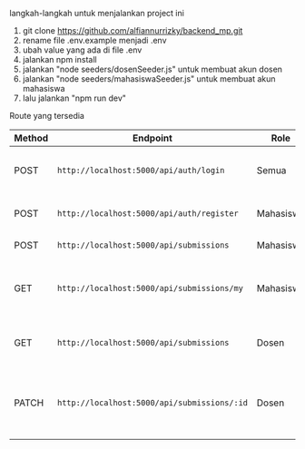 langkah-langkah untuk menjalankan project ini

1. git clone https://github.com/alfiannurrizky/backend_mp.git
2. rename file .env.example menjadi .env
3. ubah value yang ada di file .env
4. jalankan npm install
5. jalankan "node seeders/dosenSeeder.js" untuk membuat akun dosen
6. jalankan "node seeders/mahasiswaSeeder.js" untuk membuat akun mahasiswa
7. lalu jalankan "npm run dev"

Route yang tersedia

| Method | Endpoint                                    | Role      | Deskripsi                                         |
| ------ | ------------------------------------------- | --------- | ------------------------------------------------- |
| POST   | `http://localhost:5000/api/auth/login`      | Semua     | Login pengguna (mahasiswa atau dosen)             |
| POST   | `http://localhost:5000/api/auth/register`   | Mahasiswa | Registrasi akun baru mahasiswa                    |
| POST   | `http://localhost:5000/api/submissions`     | Mahasiswa | Ajukan judul skripsi                              |
| GET    | `http://localhost:5000/api/submissions/my`  | Mahasiswa | Lihat daftar dan status pengajuan skripsi sendiri |
| GET    | `http://localhost:5000/api/submissions`     | Dosen     | Lihat semua pengajuan mahasiswa                   |
| PATCH  | `http://localhost:5000/api/submissions/:id` | Dosen     | Update status pengajuan (ACC / Revisi / Pending)  |
